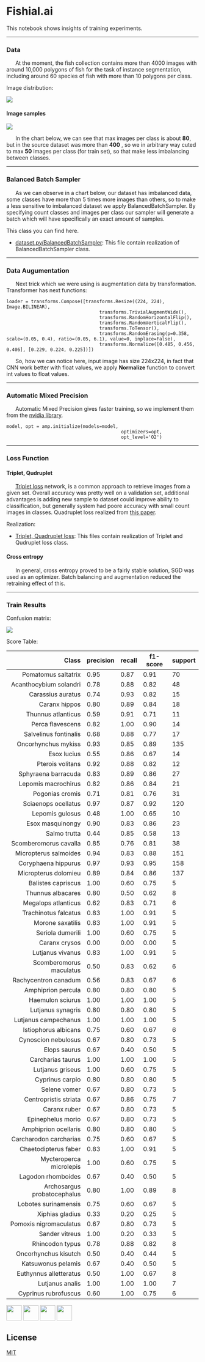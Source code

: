 # Fishial.ai

This notebook shows insights of training experiments. 

---

### Data

&nbsp;&nbsp;&nbsp;&nbsp;&nbsp;&nbsp;At the moment, the fish collection contains more than 4000 images with around 10,000 polygons of fish for the task of instance segmentation, including around 60 species of fish with more than 10 polygons per class.

Image distribution:

<div style="width:200px">

![](../imgs/img_distribution.png)
</div>

#### Image samples

<div style="width:300px">

![](../imgs/images_sample.png)
</div>


&nbsp;&nbsp;&nbsp;&nbsp;&nbsp;&nbsp;In the chart below, we can see that max images per class is about **80**, but in the source dataset was more than **400** , so we in arbitrary way cuted to max **50** images per class (for train set), so that make less imbalancing between classes.

---

### Balanced Batch Sampler

&nbsp;&nbsp;&nbsp;&nbsp;&nbsp;&nbsp;As we can observe in a chart below, our dataset has imbalanced data, some classes have more than 5 times more images than others, so to make a less sensitive to imbalanced dataset we apply BalancedBatchSampler.  By specifying count classes and images per class our sampler will generate a batch which will have specifically an exact amount of samples.

This class you can find here.
* [dataset.py/BalancedBatchSampler](../module/classification_package/src/dataset.py): This file contain realization of BalancedBatchSampler class.

---

### Data Augumentation

&nbsp;&nbsp;&nbsp;&nbsp;&nbsp;&nbsp;Next trick which we were using is augmentation data by transformation. Transformer has next functions:

```
loader = transforms.Compose([transforms.Resize((224, 224), Image.BILINEAR),
                                  transforms.TrivialAugmentWide(),
                                  transforms.RandomHorizontalFlip(),
                                  transforms.RandomVerticalFlip(),
                                  transforms.ToTensor(),
                                  transforms.RandomErasing(p=0.358, scale=(0.05, 0.4), ratio=(0.05, 6.1), value=0, inplace=False),
                                  transforms.Normalize([0.485, 0.456, 0.406], [0.229, 0.224, 0.225])])
```

&nbsp;&nbsp;&nbsp;&nbsp;&nbsp;&nbsp;So, how we can notice here, input image has size 224x224, in fact that CNN work better with float values, we apply **Normalize** function to convert int values to float values.

---

### Automatic Mixed Precision 

&nbsp;&nbsp;&nbsp;&nbsp;&nbsp;&nbsp;Automatic Mixed Precision gives faster training, so we implement them from the [nvidia library](https://github.com/NVIDIA/apex). 


```
model, opt = amp.initialize(models=model,
                                          optimizers=opt,
                                          opt_level='O2')
```

---

### Loss Function

#### Triplet, Qudruplet 
&nbsp;&nbsp;&nbsp;&nbsp;&nbsp;&nbsp;[Triplet loss](https://arxiv.org/pdf/1503.03832.pdf) network, is a common approach to retrieve images from a given set. Overall accuracy was pretty well on a validation set, additional advantages is adding new sample to dataset could improve ability to classification, but generally system had poore accuracy with small count images in classes. Quadruplet loss realized from [this paper](https://arxiv.org/pdf/1704.01719.pdf). 

Realization: 
* [Triplet, Quadruplet loss](../module/classification_package/src/loss_functions.py): This files contain realization of Triplet and Qudruplet loss class.

#### Cross entropy

&nbsp;&nbsp;&nbsp;&nbsp;&nbsp;&nbsp;In general, cross entropy proved to be a fairly stable solution, SGD was used as an optimizer. Batch balancing and augmentation reduced the retraining effect of this.

 ---
 
### Train Results

Confusion matrix:

<div style="width:500px">

![](../imgs/image5.png)
</div>

Score Table:


| Class | precision  | recall | f1-score | support |
| -------------: | ------------- | ------------- | ------------- | ------------- |
| Pomatomus saltatrix | 0.95 | 0.87 | 0.91 | 70 |
| Acanthocybium solandri | 0.78 | 0.88 | 0.82 | 48 |
| Carassius auratus | 0.74 | 0.93 | 0.82 | 15 |
| Caranx hippos | 0.80 | 0.89 | 0.84 | 18 |
| Thunnus atlanticus | 0.59 | 0.91 | 0.71 | 11 |
| Perca flavescens | 0.82 | 1.00 | 0.90 | 14 |
| Salvelinus fontinalis | 0.68 | 0.88 | 0.77 | 17 |
| Oncorhynchus mykiss | 0.93 | 0.85 | 0.89 | 135 |
| Esox lucius | 0.55 | 0.86 | 0.67 | 14 |
| Pterois volitans | 0.92 | 0.88 | 0.82 | 12 |
| Sphyraena barracuda | 0.83 | 0.89 | 0.86 | 27 |
| Lepomis macrochirus | 0.82 | 0.86 | 0.84 | 21 |
| Pogonias cromis | 0.71 | 0.81 | 0.76 | 31 |
| Sciaenops ocellatus | 0.97 | 0.87 | 0.92 | 120 |
| Lepomis gulosus | 0.48 | 1.00 | 0.65 | 10 |
| Esox masquinongy | 0.90 | 0.83 | 0.86 | 23 |
| Salmo trutta | 0.44 | 0.85 | 0.58 | 13 |
| Scomberomorus cavalla | 0.85 | 0.76 | 0.81 | 38 |
| Micropterus salmoides | 0.94 | 0.83 | 0.88 | 151 |
| Coryphaena hippurus | 0.97 | 0.93 | 0.95 | 158 |
| Micropterus dolomieu | 0.89 | 0.84 | 0.86 | 137 |
| Balistes capriscus | 1.00 | 0.60 | 0.75 | 5 |
| Thunnus albacares | 0.80 | 0.50 | 0.62 | 8 |
| Megalops atlanticus | 0.62 | 0.83 | 0.71 | 6 |
| Trachinotus falcatus | 0.83 | 1.00 | 0.91 | 5 |
| Morone saxatilis | 0.83 | 1.00 | 0.91 | 5 |
| Seriola dumerili | 1.00 | 0.60 | 0.75 | 5 |
| Caranx crysos | 0.00 | 0.00 | 0.00 | 5 |
| Lutjanus vivanus | 0.83 | 1.00 | 0.91 | 5 |
| Scomberomorus maculatus | 0.50 | 0.83 | 0.62 | 6 |
| Rachycentron canadum | 0.56 | 0.83 | 0.67 | 6 |
| Amphiprion percula | 0.80 | 0.80 | 0.80 | 5 |
| Haemulon sciurus | 1.00 | 1.00 | 1.00 | 5 |
| Lutjanus synagris | 0.80 | 0.80 | 0.80 | 5 |
| Lutjanus campechanus | 1.00 | 1.00 | 1.00 | 5 |
| Istiophorus albicans | 0.75 | 0.60 | 0.67 | 6 |
| Cynoscion nebulosus | 0.67 | 0.80 | 0.73 | 5 |
| Elops saurus | 0.67 | 0.40 | 0.50 | 5 |
| Carcharias taurus | 1.00 | 1.00 | 1.00 | 5 |
| Lutjanus griseus | 1.00 | 0.60 | 0.75 | 5 |
| Cyprinus carpio | 0.80 | 0.80 | 0.80 | 5 |
| Selene vomer | 0.67 | 0.80 | 0.73 | 5 |
| Centropristis striata | 0.67 | 0.86 | 0.75 | 7 |
| Caranx ruber | 0.67 | 0.80 | 0.73 | 5 |
| Epinephelus morio | 0.67 | 0.80 | 0.73 | 5 |
| Amphiprion ocellaris | 0.80 | 0.80 | 0.80 | 5 |
| Carcharodon carcharias | 0.75 | 0.60 | 0.67 | 5 |
| Chaetodipterus faber | 0.83 | 1.00 | 0.91 | 5 |
| Mycteroperca microlepis | 1.00 | 0.60 | 0.75 | 5 |
| Lagodon rhomboides | 0.67 | 0.40 | 0.50 | 5 |
| Archosargus probatocephalus | 0.80 | 1.00 | 0.89 | 8 |
| Lobotes surinamensis | 0.75 | 0.60 | 0.67 | 5 |
| Xiphias gladius | 0.33 | 0.20 | 0.25 | 5 |
| Pomoxis nigromaculatus | 0.67 | 0.80 | 0.73 | 5 |
| Sander vitreus | 1.00 | 0.20 | 0.33 | 5 |
| Rhincodon typus | 0.78 | 0.88 | 0.82 | 8 |
| Oncorhynchus kisutch | 0.50 | 0.40 | 0.44 | 5 |
| Katsuwonus pelamis | 0.67 | 0.40 | 0.50 | 5 |
| Euthynnus alletteratus | 0.50 | 1.00 | 0.67 | 8 |
| Lutjanus analis | 1.00 | 1.00 | 1.00 | 7 |
| Cyprinus rubrofuscus | 0.60 | 1.00 | 0.75 | 6 |


<p float="left">
  <img src="https://fishial.ai/static/fishial_logo-2c651a547f55002df228d91f57178377.png" height="40" />
  <img src="https://wp.fishial.ai/wp-content/uploads/2020/08/68e6fe03-e654-4d15-9161-98715ff1f393.png" height="40" /> 
  <img src="https://wp.fishial.ai/wp-content/uploads/2021/01/WYE-Foundation-Full-Color.png" height="40" />
  <img src="https://wp.fishial.ai/wp-content/uploads/2019/08/dotcom-standard.png" height="40" />
</p>


## License

[MIT](https://choosealicense.com/licenses/mit/)

